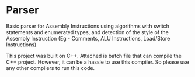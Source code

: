 # Parser
Basic parser for Assembly Instructions using algorithms with switch statements and enumerated types, and detection of the style of the Assembly Instruction (Eg - Comments, ALU Instructions, Load/Store Instructions)

This project was built on C++. Attached is batch file that can compile the C++ project. However, it can be a hassle to use this compiler.
So please use any other compilers to run this code.
